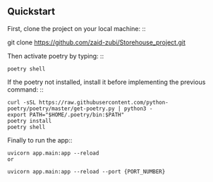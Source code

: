 Quickstart
----------

First, clone the project on your local machine: ::

git clone https://github.com/zaid-zubi/Storehouse_project.git

Then activate poetry by typing: ::

    poetry shell

If the poetry not installed, install it before implementing the previous command: ::

    curl -sSL https://raw.githubusercontent.com/python-poetry/poetry/master/get-poetry.py | python3 -
    export PATH="$HOME/.poetry/bin:$PATH"
    poetry install
    poetry shell

Finally to run the app::

    uvicorn app.main:app --reload
    or

    uvicorn app.main:app --reload --port {PORT_NUMBER}



